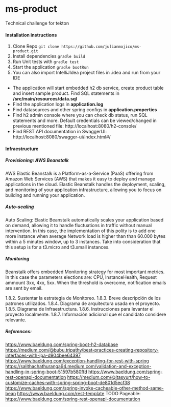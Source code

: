 # ms-product
Technical challenge for tekton


#### Installation instructions

1. Clone Repo 
`git clone https://github.com/julianmojico/ms-product.git`
2. Install dependencies
   `gradle build`
3. Run Unit tests with `gradle test`
4. Start the application
   `gradle bootRun`
5. You can also import IntelliJIdea project files in .idea and run from your IDE

- The application will start embedded h2 db service, create product table and insert sample product. Find SQL statements in **/src/main/resources/data.sql**
- Find the application logs in **application.log**
- Find datasources and other spring configs in **application.properties**
- Find h2 admin console where you can check db status, run SQL statements and more. Default credentials can be viewed/changed in previous mentioned file:
http://localhost:8080/h2-console/
- Find REST API documentation in SwaggerUI:
http://localhost:8080/swagger-ui/index.html#/


#### Infraestructure

##### Provisioning: AWS Beanstalk
AWS Elastic Beanstalk is a Platform-as-a-Service (PaaS) offering from Amazon Web Services (AWS) that makes it easy to deploy and manage applications in the cloud. Elastic Beanstalk handles the deployment, scaling, and monitoring of your application infrastructure, allowing you to focus on building and running your application.

##### Auto-scaling
Auto Scaling: Elastic Beanstalk automatically scales your application based on demand, allowing it to handle fluctuations in traffic without manual intervention.
In this case, the implementation of this polity is to add one more instance when average Network load is higher than than 60.000 bytes within a 5 minutes window, up to 3 instances.
Take into consideration that this setup is for a t3.micro and t3.small instances.

##### Monitoring
Beanstalk offers embedded Monitoring strategy for most important metrics.
In this case the parameters elections are: CPU, InstanceHealth, Request ammount 3xx, 4xx, 5xx.
When the threshold is overcome, notification emails are sent by email.




1.8.2. Sustentar la estrategia de Monitoreo.
1.8.3. Breve descripción de los patrones utilizados.
1.8.4. Diagrama de arquitectura usada en el proyecto.
1.8.5. Diagrama de Infraestructura.
1.8.6. Instrucciones para levantar el proyecto localmente.
1.8.7. Información adicional que el candidato considere relevante.



##### References:
https://www.baeldung.com/spring-boot-h2-database  
https://medium.com/@bubu.tripathy/best-practices-creating-repository-interfaces-with-jpa-d904bee64397  
https://www.baeldung.com/exception-handling-for-rest-with-spring  
https://salithachathuranga94.medium.com/validation-and-exception-handling-in-spring-boot-51597b580ffd
https://www.baeldung.com/spring-rest-openapi-documentation
https://medium.com/@itasyurt/how-to-customize-caches-with-spring-spring-boot-de801d5ecf38
https://www.baeldung.com/spring-invoke-cacheable-other-method-same-bean
https://www.baeldung.com/rest-template
TODO Pageable: https://www.baeldung.com/spring-rest-openapi-documentation
